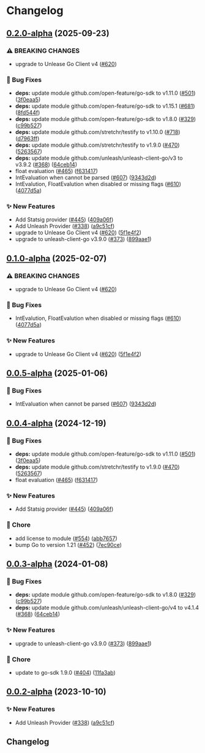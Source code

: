 # Changelog

## [0.2.0-alpha](https://github.com/gdegiorgio/go-sdk-contrib/compare/providers/unleash-v0.1.0-alpha...providers/unleash/v0.2.0-alpha) (2025-09-23)


### ⚠ BREAKING CHANGES

* upgrade to Unlease Go Client v4 ([#620](https://github.com/gdegiorgio/go-sdk-contrib/issues/620))

### 🐛 Bug Fixes

* **deps:** update module github.com/open-feature/go-sdk to v1.11.0 ([#501](https://github.com/gdegiorgio/go-sdk-contrib/issues/501)) ([3f0eaa5](https://github.com/gdegiorgio/go-sdk-contrib/commit/3f0eaa575500baa663dc24dbfc6cf8214565471f))
* **deps:** update module github.com/open-feature/go-sdk to v1.15.1 ([#681](https://github.com/gdegiorgio/go-sdk-contrib/issues/681)) ([8fd544f](https://github.com/gdegiorgio/go-sdk-contrib/commit/8fd544ff81fd25eed655a214aa1ae1906a436f0d))
* **deps:** update module github.com/open-feature/go-sdk to v1.8.0 ([#329](https://github.com/gdegiorgio/go-sdk-contrib/issues/329)) ([c99b527](https://github.com/gdegiorgio/go-sdk-contrib/commit/c99b52728bad9dce52bfb78a08ae5f4eea83a397))
* **deps:** update module github.com/stretchr/testify to v1.10.0 ([#718](https://github.com/gdegiorgio/go-sdk-contrib/issues/718)) ([d7963ff](https://github.com/gdegiorgio/go-sdk-contrib/commit/d7963ff4f0a9bd25968efca31b92fdfd886a9e92))
* **deps:** update module github.com/stretchr/testify to v1.9.0 ([#470](https://github.com/gdegiorgio/go-sdk-contrib/issues/470)) ([5263567](https://github.com/gdegiorgio/go-sdk-contrib/commit/52635679b633e01e23196885a4a98d3cecbc8822))
* **deps:** update module github.com/unleash/unleash-client-go/v3 to v3.9.2 ([#368](https://github.com/gdegiorgio/go-sdk-contrib/issues/368)) ([64ceb14](https://github.com/gdegiorgio/go-sdk-contrib/commit/64ceb14a50ebe065106b83dde50269dce3ce4d25))
* float evaluation ([#465](https://github.com/gdegiorgio/go-sdk-contrib/issues/465)) ([f631417](https://github.com/gdegiorgio/go-sdk-contrib/commit/f631417d3b545c075253d7b83ccd20366bcdd833))
* IntEvaluation when cannot be parsed ([#607](https://github.com/gdegiorgio/go-sdk-contrib/issues/607)) ([9343d2d](https://github.com/gdegiorgio/go-sdk-contrib/commit/9343d2d60b6c70ac4d9cb9e8d0d84928bad2ad5a))
* IntEvalution, FloatEvalution when disabled or missing flags ([#610](https://github.com/gdegiorgio/go-sdk-contrib/issues/610)) ([4077d5a](https://github.com/gdegiorgio/go-sdk-contrib/commit/4077d5aa048ab0978747dbf0b47a563090ba58a0))


### ✨ New Features

* Add Statsig provider ([#445](https://github.com/gdegiorgio/go-sdk-contrib/issues/445)) ([409a06f](https://github.com/gdegiorgio/go-sdk-contrib/commit/409a06fcf0157469495cf759692f333ae9d808f6))
* Add Unleash Provider ([#338](https://github.com/gdegiorgio/go-sdk-contrib/issues/338)) ([a9c51cf](https://github.com/gdegiorgio/go-sdk-contrib/commit/a9c51cf55bb1051a81cf448ffc735dfd70700a84))
* upgrade to Unlease Go Client v4 ([#620](https://github.com/gdegiorgio/go-sdk-contrib/issues/620)) ([5f1e4f2](https://github.com/gdegiorgio/go-sdk-contrib/commit/5f1e4f242de6b281a5f11bc75fd9bb8f6949cec6))
* upgrade to unleash-client-go v3.9.0 ([#373](https://github.com/gdegiorgio/go-sdk-contrib/issues/373)) ([899aae1](https://github.com/gdegiorgio/go-sdk-contrib/commit/899aae1f4f13446225333579e9024cd3c1a93a42))

## [0.1.0-alpha](https://github.com/open-feature/go-sdk-contrib/compare/providers/unleash/v0.0.5-alpha...providers/unleash/v0.1.0-alpha) (2025-02-07)


### ⚠ BREAKING CHANGES

* upgrade to Unlease Go Client v4 ([#620](https://github.com/open-feature/go-sdk-contrib/issues/620))

### 🐛 Bug Fixes

* IntEvalution, FloatEvalution when disabled or missing flags ([#610](https://github.com/open-feature/go-sdk-contrib/issues/610)) ([4077d5a](https://github.com/open-feature/go-sdk-contrib/commit/4077d5aa048ab0978747dbf0b47a563090ba58a0))


### ✨ New Features

* upgrade to Unlease Go Client v4 ([#620](https://github.com/open-feature/go-sdk-contrib/issues/620)) ([5f1e4f2](https://github.com/open-feature/go-sdk-contrib/commit/5f1e4f242de6b281a5f11bc75fd9bb8f6949cec6))

## [0.0.5-alpha](https://github.com/open-feature/go-sdk-contrib/compare/providers/unleash/v0.0.4-alpha...providers/unleash/v0.0.5-alpha) (2025-01-06)


### 🐛 Bug Fixes

* IntEvaluation when cannot be parsed ([#607](https://github.com/open-feature/go-sdk-contrib/issues/607)) ([9343d2d](https://github.com/open-feature/go-sdk-contrib/commit/9343d2d60b6c70ac4d9cb9e8d0d84928bad2ad5a))

## [0.0.4-alpha](https://github.com/open-feature/go-sdk-contrib/compare/providers/unleash/v0.0.3-alpha...providers/unleash/v0.0.4-alpha) (2024-12-19)


### 🐛 Bug Fixes

* **deps:** update module github.com/open-feature/go-sdk to v1.11.0 ([#501](https://github.com/open-feature/go-sdk-contrib/issues/501)) ([3f0eaa5](https://github.com/open-feature/go-sdk-contrib/commit/3f0eaa575500baa663dc24dbfc6cf8214565471f))
* **deps:** update module github.com/stretchr/testify to v1.9.0 ([#470](https://github.com/open-feature/go-sdk-contrib/issues/470)) ([5263567](https://github.com/open-feature/go-sdk-contrib/commit/52635679b633e01e23196885a4a98d3cecbc8822))
* float evaluation ([#465](https://github.com/open-feature/go-sdk-contrib/issues/465)) ([f631417](https://github.com/open-feature/go-sdk-contrib/commit/f631417d3b545c075253d7b83ccd20366bcdd833))


### ✨ New Features

* Add Statsig provider ([#445](https://github.com/open-feature/go-sdk-contrib/issues/445)) ([409a06f](https://github.com/open-feature/go-sdk-contrib/commit/409a06fcf0157469495cf759692f333ae9d808f6))


### 🧹 Chore

* add license to module ([#554](https://github.com/open-feature/go-sdk-contrib/issues/554)) ([abb7657](https://github.com/open-feature/go-sdk-contrib/commit/abb76571c373582f36837587400104eb754c01b9))
* bump Go to version 1.21 ([#452](https://github.com/open-feature/go-sdk-contrib/issues/452)) ([7ec90ce](https://github.com/open-feature/go-sdk-contrib/commit/7ec90ce4f9b06670187561afd9e342eed4228be1))

## [0.0.3-alpha](https://github.com/open-feature/go-sdk-contrib/compare/providers/unleash/v0.0.2-alpha...providers/unleash/v0.0.3-alpha) (2024-01-08)


### 🐛 Bug Fixes

* **deps:** update module github.com/open-feature/go-sdk to v1.8.0 ([#329](https://github.com/open-feature/go-sdk-contrib/issues/329)) ([c99b527](https://github.com/open-feature/go-sdk-contrib/commit/c99b52728bad9dce52bfb78a08ae5f4eea83a397))
* **deps:** update module github.com/unleash/unleash-client-go/v4 to v4.1.4 ([#368](https://github.com/open-feature/go-sdk-contrib/issues/368)) ([64ceb14](https://github.com/open-feature/go-sdk-contrib/commit/64ceb14a50ebe065106b83dde50269dce3ce4d25))


### ✨ New Features

* upgrade to unleash-client-go v3.9.0 ([#373](https://github.com/open-feature/go-sdk-contrib/issues/373)) ([899aae1](https://github.com/open-feature/go-sdk-contrib/commit/899aae1f4f13446225333579e9024cd3c1a93a42))


### 🧹 Chore

* update to go-sdk 1.9.0 ([#404](https://github.com/open-feature/go-sdk-contrib/issues/404)) ([11fa3ab](https://github.com/open-feature/go-sdk-contrib/commit/11fa3aba065a6dd81caca30e76efc16fb64a25e3))

## [0.0.2-alpha](https://github.com/open-feature/go-sdk-contrib/compare/providers/unleash-v0.0.1-alpha...providers/unleash/v0.0.2-alpha) (2023-10-10)


### ✨ New Features

* Add Unleash Provider ([#338](https://github.com/open-feature/go-sdk-contrib/issues/338)) ([a9c51cf](https://github.com/open-feature/go-sdk-contrib/commit/a9c51cf55bb1051a81cf448ffc735dfd70700a84))

## Changelog

